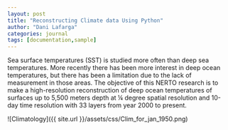 ```yaml
---
layout: post
title: "Reconstructing Climate data Using Python"
author: "Dani Lafarga"
categories: journal
tags: [documentation,sample]
---
```


Sea surface temperatures (SST) is studied more often than deep sea temperatures. More recently there has been more interest in deep ocean temperatures, but there has been a limitation due to the lack of measurement in those areas. The objective of this NERTO research is to make a high-resolution reconstruction of deep ocean temperatures of surfaces up to 5,500 meters depth at ¼ degree spatial resolution and 10-day time resolution with 33 layers from year 2000 to present.

![Climatology]({{ site.url }}/assets/css/Clim_for_jan_1950.png)

